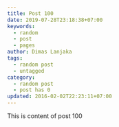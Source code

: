 ```yaml
---
title: Post 100
date: 2019-07-28T23:18:38+07:00
keywords:
  - random
  - post
  - pages
author: Dimas Lanjaka
tags:
  - random post
  - untagged
category:
  - random post
  - post has 0
updated: 2016-02-02T22:23:11+07:00
---
```

This is content of post 100